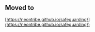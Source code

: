 ## Moved to

[https://neontribe.github.io/safeguarding/](https://neontribe.github.io/safeguarding/)
